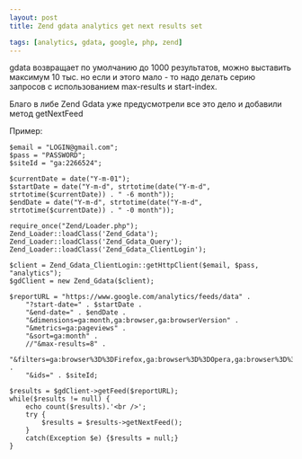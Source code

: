 ```yaml
---
layout: post
title: Zend gdata analytics get next results set

tags: [analytics, gdata, google, php, zend]
---
```


gdata возвращает по умолчанию до 1000 результатов, можно выставить максимум 10 тыс. но если и этого мало - то надо делать серию запросов с использованием max-results и start-index.

Благо в либе Zend Gdata уже предусмотрели все это дело и добавили метод getNextFeed

Пример:

    $email = "LOGIN@gmail.com";
    $pass = "PASSWORD";
    $siteId = "ga:2266524";

    $currentDate = date("Y-m-01");
    $startDate = date("Y-m-d", strtotime(date("Y-m-d", strtotime($currentDate)) . " -6 month"));
    $endDate = date("Y-m-d", strtotime(date("Y-m-d", strtotime($currentDate)) . " -0 month"));

    require_once("Zend/Loader.php");
    Zend_Loader::loadClass('Zend_Gdata');
    Zend_Loader::loadClass('Zend_Gdata_Query');
    Zend_Loader::loadClass('Zend_Gdata_ClientLogin');

    $client = Zend_Gdata_ClientLogin::getHttpClient($email, $pass, "analytics");
    $gdClient = new Zend_Gdata($client);

    $reportURL = "https://www.google.com/analytics/feeds/data" .
        "?start-date=" . $startDate .
        "&end-date=" . $endDate .
        "&dimensions=ga:month,ga:browser,ga:browserVersion" .
        "&metrics=ga:pageviews" .
        "&sort=ga:month" .
        //"&max-results=8" .
        "&filters=ga:browser%3D%3DFirefox,ga:browser%3D%3DOpera,ga:browser%3D%3DChrome,ga:browser%3D%3DInternet%20Explorer" .
        "&ids=" . $siteId;

    $results = $gdClient->getFeed($reportURL);
    while($results != null) {
        echo count($results).'<br />';
        try {
            $results = $results->getNextFeed();
        }
        catch(Exception $e) {$results = null;}
    }
